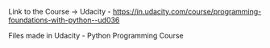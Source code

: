 Link to the Course -> Udacity - https://in.udacity.com/course/programming-foundations-with-python--ud036

Files made in Udacity - Python Programming Course

